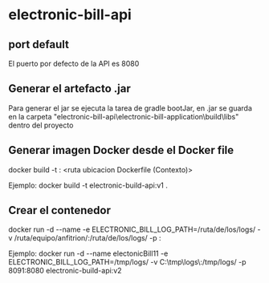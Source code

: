 # electronic-bill-api 

## port default
El puerto por defecto de la API es 8080

## Generar el artefacto .jar

Para generar el jar se ejecuta la tarea de gradle bootJar, en .jar se guarda en la carpeta
"electronic-bill-api\electronic-bill-application\build\libs" dentro del proyecto

## Generar imagen Docker desde el Docker file

docker build -t <nombre imagen>:<version> <ruta ubicacion Dockerfile (Contexto)>

Ejemplo:
    docker build -t electronic-build-api:v1 .

## Crear el contenedor

docker run -d --name <nombre contenedor> -e ELECTRONIC_BILL_LOG_PATH=/ruta/de/los/logs/ -v /ruta/equipo/anfitrion/:/ruta/de/los/logs/ -p <puerto Salida>:<puerto contenedor>

Ejemplo:
    docker run -d --name electonicBill11 -e ELECTRONIC_BILL_LOG_PATH=/tmp/logs/ -v C:\\tmp\\logs\\:/tmp/logs/  -p 8091:8080 electronic-build-api:v2